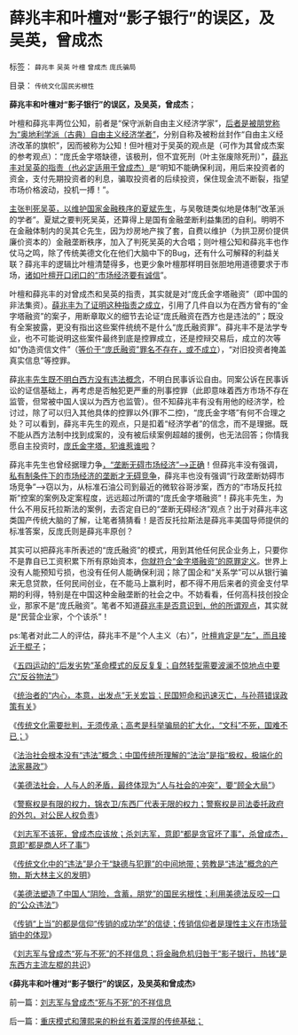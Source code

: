 # 薛兆丰和叶檀对“影子银行”的误区，及吴英，曾成杰

标签： `薛兆丰` `吴英` `叶檀` `曾成杰` `庞氏骗局` 

目录： `传统文化国民劣根性`

**薛兆丰和叶檀对“影子银行”的误区，及吴英，曾成杰**；

叶檀和薛兆丰两位公知，前者是“保守派新自由主义经济学家”，[后者是被朋党称为“奥地利学派（古典）自由主义经济学者”](../../../2012/6/10/奥地利学派不是权威的经济学；&nbsp;铅笔社不是权威的门户；.md)，分别自称及被粉丝封作“自由主义经济改革的旗帜”，因而被称为公知！但叶檀对于吴英的观点是（可作为其曾成杰案的参考观点）：“庞氏金字塔缺德，该极刑，但不宜死刑（叶主张废除死刑）”，[薛兆丰对吴英的指责（也必定适用于曾成杰）](../../../2012/11/8/信托是资本主义的生命线.md)是“明知不能确保利润，用后来投资者的资金，支付先期投资者的利息，骗取投资者的后续投资，保住现金流不断裂，指望市场价格波动，投机一搏！”。

[主张判死吴英，以维护国家金融秩序的夏斌先生](../../../2012/6/10/为什么金融秩序Order吴英该死.md)，与吴敬琏类似地是体制“改革派的学者”。夏斌之要判死吴英，还算得上是国有金融垄断利益集团的自利。明明不在金融体制内的吴其仑先生，因为炒房地产挨了套，自费以维护（为拱卫房价提供廉价资本的）金融垄断秩序，加入了判死吴英的大合唱；则叶檀公知和薛兆丰也作仗马之鸣，除了传统美德文化在他们大脑中下的Bug，还有什么可解释的利益关联？薛兆丰的逻辑比叶檀清楚得多，也更少象叶檀那样明目张胆地用道德要求于市场，[诸如叶檀开口闭口的“市场经济要有诚信](../../../2013/4/26/集体主义从来不是中国梦，由叶檀公知说起.md)”。



叶檀和薛兆丰的对曾成杰和吴英的指责，其实就是对“庞氏金字塔融资”（即中国的非法集资）。[薛兆丰为了证明这种指责之成立](../../../2012/6/10/薛兆丰先生的权威型大脑和吴英案的大字报.md)，引用了几件自以为在西方曾有的“金字塔融资”的案子，用断章取义的细节去论证“庞氏融资在西方也是违法的”；既没有全案披露，更没有指出这些案件统统不是什么“庞氏融资罪”。薛兆丰不是法学专业，也不可能说明这些案件最终到底是控罪成立，还是控辩交易后，成立的次等如“伪造资信文件”（[等价于“庞氏融资”罪名不存在，或不成立](../../../2011/6/23/为什么次贷危机有高杠杆？麦道夫和垃圾债券是高利贷吗？.md)），“对旧投资者掩盖真实信息”等控罪。

薛[兆丰先生既不明白西方没有违法概念](../../../2013/2/18/薛兆丰先生的法家暴政，胡释之先生“自治即民粹”.md)，不明白民事诉讼自由。同案公诉在民事诉讼的证信基础上，再考虑是否触犯更严重的刑事控罪（此即意味着西方市场不存在监管，但常被中国人误以为西方也监管）。但不知薛兆丰有没有用他的经济学，检讨过，除了可以归入其他具体的控罪以外(罪不二控)，“庞氏金字塔”有何不合理之处？可以看到，薛兆丰先生的观点，只是扣着“经济学者”的信念，而不是理据。既不能从西方法制中找到成案的，没有被后续案例超越的援例，也无法回答；你情我愿自主投资时，[庞氏金字塔，犯谁惹谁啦](../../../2012/11/18/资本主义的财富是“庞氏陷阱”吗？.md)？

薛兆丰先生也曾经据理力争[，“垄断无碍市场经济”——>正确](../../../2010/11/3/全世界的反垄断法都侵犯人权.md)！但薛兆丰没有强调，[私有制条件下的市场经济的垄断才无碍竞争](../../../2010/11/3/“反垄断情结”与社会主义思路的深远渊源.md)，薛兆丰也没有强调“行政垄断妨碍市场竞争”——>窃以为，从标准石油公司到最近的微软谷哥涉案，西方的“市场反托拉斯”控案的案例及定案程度，远远超过所谓的“庞氏金字塔融资”！薛兆丰先生，为什么不用反托拉斯法的案例，去否定自已的“垄断无碍经济”观点？出于对薛兆丰这类国产传统大脑的了解，让笔者猜猜看！是否反托拉斯法是薛兆丰美国导师提供的标准答案，反庞氏则是薛兆丰原创？

其实可以把薛兆丰所表述的“庞氏融资”的模式，用到其他任何民企业务上，只要你不是靠自已工资积累下所有原始资本，[你就符合“金字塔融资”的原罪定义](../../../2012/11/19/个体边际效用下的消费，储蓄，投资和萧条.md)。世界上没有人能预知亏损，也没有任何人能确保利润；除了国企和“关系学”可以从银行骗来无息贷款，任何民间创业，在不能马上赢利时，都不得不用后来者的资金支付早期的利得，特别是在中国这种金融垄断的社会之中。不妨看看，任何高科技创投企业，那家不是“庞氏融资”。笔者不知道[薛兆丰是否意识到，他的所谓观点](../../../2013/2/18/理解薛兆丰，胡释之，胡星斗，张五常，李银河等人的错误.md)，其实就是“民营企业家，个个该杀”！

ps:笔者对此二人的评估，薛兆丰不是“个人主义（右）”，[叶檀肯定是“左”，而且接近于棍子](../../../2012/8/27/生育自由是私有权力！天经地义！.md)；

《[五四运动的“后发劣势”革命模式的反反复复；自然转型需要波澜不惊地点中要穴“反谷物法”](../../../2013/7/14/五四运动的“后发劣势”革命模式的反反复复.md)》

《[统治者的“内心，本意，出发点”无关宏旨；民国短命和迅速灭亡，与孙蒋错误政策有关](../../../2013/7/14/中国应反思五四；民国短命和迅速灭亡的原因.md)》

《[传统文化需要批判，无须传承；高考是科举骗局的扩大化，“文科”不死，国难不已；](../../../2013/7/14/传统文化无须传承，高考是科举骗局的扩大化.md)》

《[法治社会根本没有“违法”概念；中国传统所理解的“法治”是指“极权，极端化的法家暴政”](../../../2013/7/15/法治社会根本没有“违法”概念.md)》

《[美德法社会，人与人的矛盾，最终体现为“人与社会的冲突”，要“顾全大局”](../../../2013/7/15/“法律是死的，人是活的”，守法未必美德，违法未必恶行.md)》

《[警察权是有限的权力，锦衣卫/东西厂代表无限的权力；警察权是司法委托政府的外包，对公民人权负责](../../../2013/7/15/警察权不是锦衣卫，法治不是监管，米兰达忠告不是放纵犯罪.md)》

《[刘志军不该死，曾成杰应该放；杀刘志军，意即“都是贪官坏了事”，杀曾成杰，意即“都是商人坏了事”](../../../2013/7/15/刘志军不该死，曾成杰应该放.md)》

《[传统文化中的“违法”是介于“缺德与犯罪”的中间地带；劳教是“违法”概念的产物，斯大林主义的发明](../../../2013/7/16/传统文化中的“违法，劳教”介于“缺德与犯罪”之间.md)》

《[美德法塑造了中国人“阴险，含蓄，朋党”的国民劣根性；利用美德法反咬一口的“公众违法”](../../../2013/7/16/中国文化“阴险，含蓄，朋党”劣根性和李天一轮奸案.md)》

《[传销“上当”的都是信仰“传销的成功学”的信徒；传销信仰者是理性主义在市场营销中的体现](../../../2013/7/16/合理合法的传销的罪与恶.md)》

《[刘志军与曾成杰“死与不死”的不祥信息；将金融危机归咎于“影子银行，热钱”是东西方主流左棍的共识](../../../2013/7/17/刘志军与曾成杰“死与不死”的不祥信息.md)》

《**薛兆丰和叶檀对“影子银行”的误区，及吴英和曾成杰**》

前一篇：[刘志军与曾成杰“死与不死”的不祥信息](../../../2013/7/17/刘志军与曾成杰“死与不死”的不祥信息.md)

后一篇：[重庆模式和薄熙来的粉丝有着深厚的传统基础；](../../../2013/7/17/重庆模式和薄熙来的粉丝有着深厚的传统基础；.md)